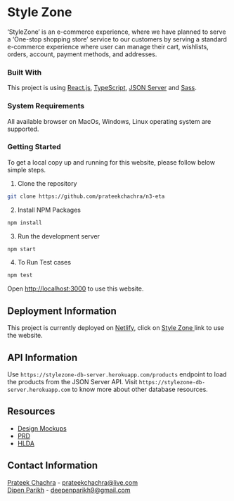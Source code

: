 # Style Zone

‘StyleZone’ is an e-commerce experience, where we have planned to serve a ‘One-stop shopping store’ service to our customers by serving a standard e-commerce experience where user can manage their cart, wishlists, orders, account, payment methods, and addresses.

### Built With

  This project is using <a href="https://reactjs.org">React.js</a>, <a href="https://www.typescriptlang.org">TypeScript</a>, <a href="https://www.npmjs.com/package/json-server#https">JSON Server</a> and <a href="https://sass-lang.com/documentation/syntax">Sass</a>.</li>

### System Requirements

All available browser on MacOs, Windows, Linux operating system are supported.

### Getting Started

To get a local copy up and running for this website, please follow below simple steps.

1. Clone the repository
  ```sh
  git clone https://github.com/prateekchachra/n3-eta
  ```
2. Install NPM Packages
  ```sh
  npm install
  ```
3. Run the development server
  ```sh
  npm start
  ```
4. To Run Test cases
  ```sh
  npm test
  ```
Open <a href="http://localhost:3000">http://localhost:3000</a> to use this website.

## Deployment Information

This project is currently deployed on <a href="https://www.netlify.com">Netlify</a>, click on <a href="https://eta-store.netlify.app"> Style Zone </a> link to use the website.

## API Information

Use ``` https://stylezone-db-server.herokuapp.com/products ``` endpoint to load the products from the JSON Server API. Visit ``` https://stylezone-db-server.herokuapp.com ``` to know more about other database resources.

## Resources
- <a href="https://www.figma.com/file/TA8SOBCACMZdSuQV7F00tL/eCommerce-Clothing-Store?node-id=45%3A14"> Design Mockups </a>
- <a href="https://drive.google.com/file/d/1GiBw5MiUFOHpOKgiZaMhIDFKly-VZ3ex/view?usp=sharing"> PRD </a>
- <a href="https://drive.google.com/file/d/1BuS2LSuB5F5ypr1HoeUOQAG0ljIYrNJy/view?usp=sharing"> HLDA </a>

## Contact Information
<a href="https://github.com/prateekchachra/n3-eta/edit/main/README.md">Prateek Chachra</a> - prateekchachra@live.com
<br/>
<a href="https://github.com/DParik">Dipen Parikh</a> - deepenparikh9@gmail.com
